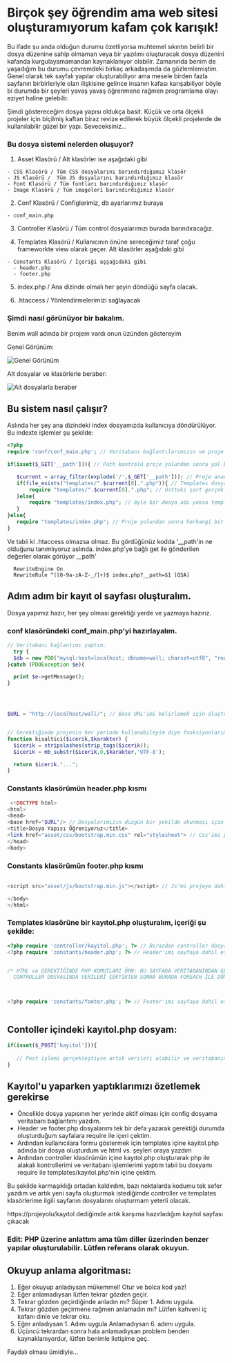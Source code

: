# Birçok şey öğrendim ama web sitesi oluşturamıyorum kafam çok karışık!

Bu ifade şu anda olduğun durumu özetliyorsa muhtemel sıkıntın belirli bir dosya düzenine sahip olmaman veya bir yazılımı oluşturacak dosya düzenini kafanda kurgulayamamandan kaynaklanıyor olabilir. Zamanında benim de yaşadığım bu durumu çevremdeki birkaç arkadaşımda da gözlemlemiştim. Genel olarak tek sayfalı yapılar oluşturabiliyor ama mesele birden fazla sayfanın birbirleriyle olan ilişkisine gelince insanın kafası karışabiliyor böyle bi durumda bir şeyleri yavaş yavaş öğrenmene rağmen programlama olayı eziyet haline gelebilir.

Şimdi göstereceğim dosya yapısı oldukça basit. Küçük ve orta ölçekli projeler için biçilmiş kaftan biraz revize edilerek büyük ölçekli projelerde de kullanılabilir güzel bir yapı. Seveceksiniz...

### Bu dosya sistemi nelerden oluşuyor?
  1. Asset Klasörü / Alt klasörler ise aşağıdaki gibi
  
    - CSS Klasörü / Tüm CSS dosyalarını barındırdığımız klasör 
    - JS Klasörü /  Tüm JS dosyalarını barındırdığımız klasör
    - Font Klasörü / Tüm fontları barındırdığımız klasör 
    - Image Klasörü / Tüm imageleri barındırdığımız klasör
    
  2. Conf Klasörü / Configlerimiz, db ayarlarımız buraya
  
    - conf_main.php 
    
  3. Controller Klasörü  / Tüm control dosyalarımızı burada barındıracağız.
  
  4. Templates Klasörü / Kullanıcının önüne sereceğimiz taraf çoğu frameworkte view olarak geçer. Alt klasörler aşağıdaki gibi
      
    - Constants Klasörü / İçeriği aşşağıdaki gibi
      - header.php
      - footer.php
    
  5. index.php / Ana dizinde olmalı her şeyin döndüğü sayfa olacak.
  
  6. .htaccess / Yönlendirmelerimizi sağlayacak 
  
  ### Şimdi nasıl görünüyor bir bakalım.
 
 Benim wall adında bir projem vardı onun üzünden göstereyim
 
Genel  Görünüm:
 
 ![Genel Görünüm](gorunum1.png)

 Alt dosyalar ve klasörlerle beraber:

 ![Alt dosyalarla beraber](gorunum2.png) 
 
 
 ## Bu sistem nasıl çalışır?
 
  Aslında her şey ana dizindeki index dosyamızda kullanıcıya döndürülüyor. Bu indexte işlemler şu şekilde:
 ```php
 <?php
require 'conf/conf_main.php'; // Veritabanı bağlantılarımızın ve proje dahilinde kullanılabilecek fonksiyonları barındıran dosyamızı çektik bu sayede her yerde tekrar tekrar bağlantı kurmamıza gerek yok

if(isset($_GET['__path'])){ // Path kontrolü proje yolundan sonra yol belirlenmiş mi kontrol eder. Örn: http://localhost/wall bu yoldan sonra /kayit, /giris gibi bir yol girildi mi kontrolünü sağlar.  

	$current = array_filter(explode('/',$_GET['__path'])); // Proje anadizininden itibaren path'i slash(/)lardan bölerek $current'a atar ÖRN:localhost/wall/kayitol yolunda $current[0] kayitol olarak döner
	if(file_exists("templates/".$current[0].".php")){ // Templates dosyamda http://projeyolu/kayıtol($current[0]) adında bir dosya var mı diye kontrol eder 
		require "templates/".$current[0].".php"; // Üstteki şart gerçekleştiyse dosyayı $current[0]'a atanmış dosya adını bulup içeri çeker
	}else{
		require "templates/index.php"; // öyle bir dosya adı yoksa templates içindeki indexi çağırır. Dilerseniz 404 sayfası oluşturabilirsiniz.
	}
}else{
	require "templates/index.php"; // Proje yolundan sonra herhangi bir dosya adı yazılıp çağırılmadıysa direkt olarak indexe gider http://localhost/wall yazınca indexin gelmesini sağar kısaca
}
```

Ve tabii ki .htaccess olmazsa olmaz. Bu gördüğünüz kodda '__path'in ne olduğunu tanımlıyoruz aslında. index.php'ye bağlı get ile gönderilen değerler olarak görüyor __path'

```.htaccess
  RewriteEngine On
  RewriteRule ^([0-9a-zA-Z-_/]+)$ index.php?__path=$1 [QSA]

```

  ## Adım adım bir kayıt ol sayfası oluşturalım.
  Dosya yapımız hazır, her şey olması gerektiği yerde ve yazmaya hazırız.
  
  ### conf klasöründeki conf_main.php'yi hazırlayalım. 
  ```php
  // Veritabanı bağlantımı yaptım.
    try {
    $db = new PDO("mysql:host=localhost; dbname=wall; charset=utf8", "root", "123456");
}catch (PDOException $e){

    print $e->getMessage();
}




$URL = "http://localhost/wall/"; // Base URL'imi belirlemek için oluşturduğum bir değişken. header.php içinde kullanacağım.


// Gerektiğinde projenin her yerinde kullanabileyim diye fonksiyonlarımıda buraya yazabilirim.
function kisaltici($icerik,$karakter) {
    $icerik = stripslashes(strip_tags($icerik));
    $icerik = mb_substr($icerik,0,$karakter,'UTF-8');

    return $icerik."...";
}

  ```
  
 ### Constants klasörümün header.php kısmı
 ```php
  <!DOCTYPE html>
<html>
<head>
 <base href="$URL"/> // Dosyalarımızın düzgün bir şekilde okunması için base url'i belirliyoruz.  
<title>Dosya Yapısı Öğreniyoruz</title>
<link href="asset/css/bootstrap.min.css" rel="stylesheet"> // Css'imi projeye dahil ettim.
</head>
<body>

 ```
  ### Constants klasörümün footer.php kısmı
 ```php
 
 <script src="asset/js/bootstrap.min.js"></script> // Js'mi projeye dahil ettim. Js dosyalarınızı münkün olduğunca footer'a koyun sayfa hızını artıracaktır.

</body>
</html>
 
 ```
  ### Templates klasörüne bir kayıtol.php oluşturalım, içeriği şu şekilde:
  
  ```php
<?php require 'controller/kayitol.php'; ?> // Birazdan controller dosyasında oluşturacağım kayitol.php dosyamı sayfaya dahil ettim
<?php require 'constants/header.php'; ?> // Header'ımı sayfaya dahil ettim


 /* HTML ve GEREKTİĞİNDE PHP KOMUTLARI ÖRN: BU SAYFADA VERİTABANINDAN GELEN VERİLERİ LİSTELEMEK İSTİYORSUNUZ
    CONTROLLER DOSYASINDA VERİLERİ ÇEKTİKTEN SONRA BURADA FOREACH İLE DÖNDÜREBİLİRİSİNİZ */



<?php require 'constants/footer.php'; ?> // Footer'ımı sayfaya dahil ettim.


 
 ```
  
  ## Contoller içindeki kayıtol.php dosyam:
   ```php
   if(isset($_POST['kayitol'])){
    
      // Post işlemi gerçekleştiyse artık verileri alabilir ve veritabanına bu dosya içinde yazdırabilirsiniz. 
   }
 
 ```
 ## Kayıtol'u yaparken yaptıklarımızı özetlemek gerekirse
   - Öncelikle dosya yapısının her yerinde aktif olması için config dosyama veritabanı bağlantımı yazdım.
   - Header ve footer.php dosyalarımı tek bir defa yazarak gerektiği durumda oluşturduğum sayfalara require ile içeri çektim. 
   - Ardından kullanıcılara formu göstermek için templates içine kayitol.php adında bir dosya oluşturdum ve html vs. şeyleri oraya yazdım
   - Ardından controller klasörümün içine kayıtol.php oluşturarak php ile alakalı kontrollerimi ve veritabanı işlemlerimi yaptım tabii bu dosyamı require ile templates/kayıtol.php'nin içine çektim.
 
 Bu şekilde karmaşıklığı ortadan kaldırdım, bazı noktalarda kodumu tek sefer yazdım ve artık yeni sayfa oluşturmak istediğimde controller ve templates klasörlerime ilgili sayfanın dosyalarını oluşturmam yeterli olacak.
 
 https://projeyolu/kayıtol dediğimde artık karşıma hazırladığım kayıtol sayfası çıkacak 
 
 ### Edit: PHP üzerine anlattım ama tüm diller üzerinden benzer yapılar oluşturulabilir. Lütfen referans olarak okuyun.

## Okuyup anlama algoritması:

1. Eğer okuyup anladıysan mükemmel! Otur ve bolca kod yaz!
2. Eğer anlamadıysan lütfen tekrar gözden geçir.
3. Tekrar gözden geçirdiğinde anladın mı? Süper 1. Adımı uygula.
4. Tekrar gözden geçirmene rağmen anlamadın mı? Lütfen kahveni iç kafanı dinle ve tekrar oku.
5. Eğer anladıysan 1. Adımı uygula Anlamadıysan 6. adımı uygula.
6. Üçüncü tekrardan sonra hala anlamadıysan problem benden kaynaklanıyordur, lütfen benimle iletişime geç.
   
Faydalı olması ümidiyle...
